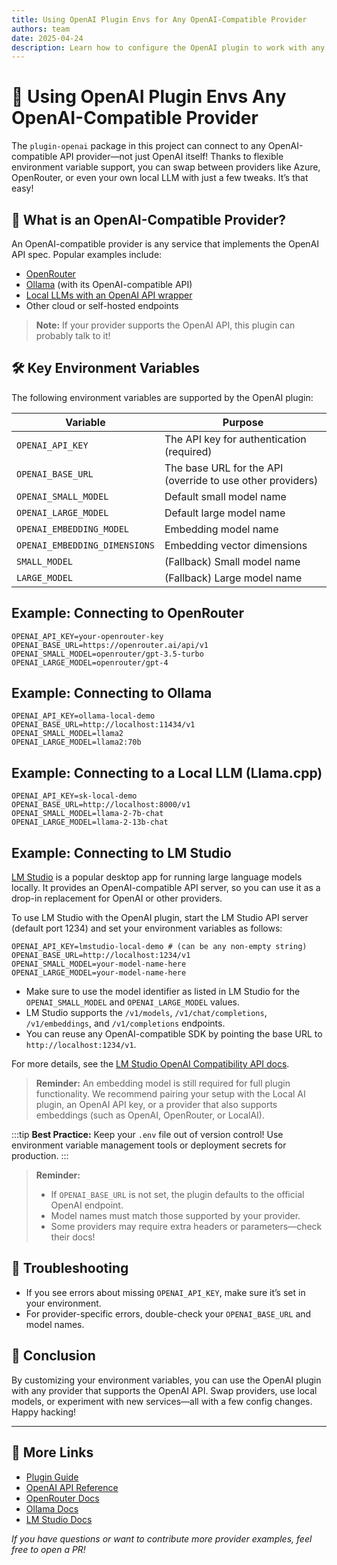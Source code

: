 ```yaml
---
title: Using OpenAI Plugin Envs for Any OpenAI-Compatible Provider
authors: team
date: 2025-04-24
description: Learn how to configure the OpenAI plugin to work with any OpenAI-compatible provider using environment variables.
---
```


# 🚀 Using OpenAI Plugin Envs Any OpenAI-Compatible Provider

The `plugin-openai` package in this project can connect to any OpenAI-compatible API provider—not just OpenAI itself! Thanks to flexible environment variable support, you can swap between providers like Azure, OpenRouter, or even your own local LLM with just a few tweaks. It’s that easy!

## 🤔 What is an OpenAI-Compatible Provider?

An OpenAI-compatible provider is any service that implements the OpenAI API spec. Popular examples include:

- [OpenRouter](https://openrouter.ai/)
- [Ollama](https://ollama.com/) (with its OpenAI-compatible API)
- [Local LLMs with an OpenAI API wrapper](https://github.com/abetlen/llama-cpp-python)
- Other cloud or self-hosted endpoints

> **Note:** If your provider supports the OpenAI API, this plugin can probably talk to it!

## 🛠️ Key Environment Variables

The following environment variables are supported by the OpenAI plugin:

| Variable                      | Purpose                                                    |
| ----------------------------- | ---------------------------------------------------------- |
| `OPENAI_API_KEY`              | The API key for authentication (required)                  |
| `OPENAI_BASE_URL`             | The base URL for the API (override to use other providers) |
| `OPENAI_SMALL_MODEL`          | Default small model name                                   |
| `OPENAI_LARGE_MODEL`          | Default large model name                                   |
| `OPENAI_EMBEDDING_MODEL`      | Embedding model name                                       |
| `OPENAI_EMBEDDING_DIMENSIONS` | Embedding vector dimensions                                |
| `SMALL_MODEL`                 | (Fallback) Small model name                                |
| `LARGE_MODEL`                 | (Fallback) Large model name                                |

## Example: Connecting to OpenRouter

```env
OPENAI_API_KEY=your-openrouter-key
OPENAI_BASE_URL=https://openrouter.ai/api/v1
OPENAI_SMALL_MODEL=openrouter/gpt-3.5-turbo
OPENAI_LARGE_MODEL=openrouter/gpt-4
```

## Example: Connecting to Ollama

```env
OPENAI_API_KEY=ollama-local-demo
OPENAI_BASE_URL=http://localhost:11434/v1
OPENAI_SMALL_MODEL=llama2
OPENAI_LARGE_MODEL=llama2:70b
```

## Example: Connecting to a Local LLM (Llama.cpp)

```env
OPENAI_API_KEY=sk-local-demo
OPENAI_BASE_URL=http://localhost:8000/v1
OPENAI_SMALL_MODEL=llama-2-7b-chat
OPENAI_LARGE_MODEL=llama-2-13b-chat
```

## Example: Connecting to LM Studio

[LM Studio](https://lmstudio.ai/) is a popular desktop app for running large language models locally. It provides an OpenAI-compatible API server, so you can use it as a drop-in replacement for OpenAI or other providers.

To use LM Studio with the OpenAI plugin, start the LM Studio API server (default port 1234) and set your environment variables as follows:

```env
OPENAI_API_KEY=lmstudio-local-demo # (can be any non-empty string)
OPENAI_BASE_URL=http://localhost:1234/v1
OPENAI_SMALL_MODEL=your-model-name-here
OPENAI_LARGE_MODEL=your-model-name-here
```

- Make sure to use the model identifier as listed in LM Studio for the `OPENAI_SMALL_MODEL` and `OPENAI_LARGE_MODEL` values.
- LM Studio supports the `/v1/models`, `/v1/chat/completions`, `/v1/embeddings`, and `/v1/completions` endpoints.
- You can reuse any OpenAI-compatible SDK by pointing the base URL to `http://localhost:1234/v1`.

For more details, see the [LM Studio OpenAI Compatibility API docs](https://lmstudio.ai/docs/app/api/endpoints/openai).

> **Reminder:**
> An embedding model is still required for full plugin functionality. We recommend pairing your setup with the Local AI plugin, an OpenAI API key, or a provider that also supports embeddings (such as OpenAI, OpenRouter, or LocalAI).

:::tip
**Best Practice:**
Keep your `.env` file out of version control! Use environment variable management tools or deployment secrets for production.
:::

> **Reminder:**
>
> - If `OPENAI_BASE_URL` is not set, the plugin defaults to the official OpenAI endpoint.
> - Model names must match those supported by your provider.
> - Some providers may require extra headers or parameters—check their docs!

## 🐞 Troubleshooting

- If you see errors about missing `OPENAI_API_KEY`, make sure it’s set in your environment.
- For provider-specific errors, double-check your `OPENAI_BASE_URL` and model names.

## 🎯 Conclusion

By customizing your environment variables, you can use the OpenAI plugin with any provider that supports the OpenAI API. Swap providers, use local models, or experiment with new services—all with a few config changes. Happy hacking!

---

## 🔗 More Links

- [Plugin Guide](https://eliza.how/docs/plugins)
- [OpenAI API Reference](https://platform.openai.com/docs/api-reference)
- [OpenRouter Docs](https://openrouter.ai/docs)
- [Ollama Docs](https://github.com/ollama/ollama/blob/main/docs/openai.md)
- [LM Studio Docs](https://lmstudio.ai/docs/app/api/endpoints/openai)

_If you have questions or want to contribute more provider examples, feel free to open a PR!_
